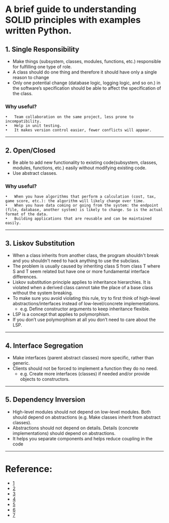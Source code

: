 # A brief guide to understanding SOLID principles with examples written Python.

## 1. Single Responsibility
- Make things (subsystem, classes, modules, functions, etc.) responsible for fulfilling one type of role.
- A class should do one thing and therefore it should have only a single reason to change
- Only one potential change (database logic, logging logic, and so on.) in the software’s specification should be able to affect the specification of the class.

### Why useful?
    •	Team collaboration on the same project, less prone to incompatibility.
    •	Help in unit testing.
    •	It makes version control easier, fewer conflicts will appear.

---

## 2. Open/Closed
- Be able to add new functionality to existing code(subsystem, classes, modules, functions, etc.) easily without modifying existing code.
- Use abstract classes.

### Why useful?
    •	When you have algorithms that perform a calculation (cost, tax, game score, etc.): the algorithm will likely change over time.
    •	When you have data coming or going from the system: the endpoint (file, database, another system) is likely to change. So is the actual format of the data.
    •	Building applications that are reusable and can be maintained easily.

---

## 3. Liskov Substitution
- When a class inherits from another class, the program shouldn't break and you shouldn't need to hack anything to use the subclass.
- The problem is usually caused by inheriting class S from class T where S and T seem related but have one or more fundamental interface differences.
- Liskov substitution principle applies to inheritance hierarchies. It is violated when a derived class cannot take the place of a base class without the system breaking.
- To make sure you avoid violating this rule, try to first think of high-level abstractions/interfaces instead of low-level/concrete implementations.
    - e.g. Define constructor arguments to keep inheritance flexible.
- LSP is a concept that applies to polymorphism. 
- If you don’t use polymorphism at all you don’t need to care about the LSP.

---

## 4. Interface Segregation
- Make interfaces (parent abstract classes) more specific, rather than generic.
- Clients should not be forced to implement a function they do no need.
    - e.g. Create more interfaces (classes) if needed and/or provide objects to constructors.

---

## 5. Dependency Inversion
- High-level modules should not depend on low-level modules. Both should depend on abstractions (e.g. Make classes inherit from abstract classes).
- Abstractions should not depend on details. Details (concrete implementations) should depend on abstractions.
- It helps you separate components and helps reduce coupling in the code

---

# Reference: 
- [1](https://www.infoworld.com/article/2953976/realize-the-open-closed-principle-using-abstractions.html)
- [2](https://www.freecodecamp.org/news/solid-principles-explained-in-plain-english/)
- [3](https://www.youtube.com/watch?v=pTB30aXS77U)
- [4](https://www.stevebrownlee.com/open-closed-principle-practical-example/)
- [5](https://www.pythonforeveryone.com/articles/liskov-substitution-principle-python.html)
- [6](https://openclassrooms.com/en/courses/6900866-write-maintainable-python-code/7010225-l-for-the-liskov-substitution-principle)
- [7](https://www.linisnil.com/articles/python-dependency-inversion-principle/)
	

